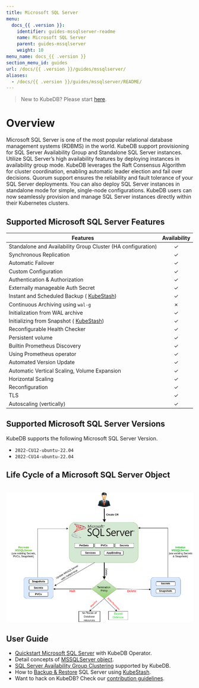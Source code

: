 ```yaml
---
title: Microsoft SQL Server
menu:
  docs_{{ .version }}:
    identifier: guides-mssqlserver-readme
    name: Microsoft SQL Server
    parent: guides-mssqlserver
    weight: 10
menu_name: docs_{{ .version }}
section_menu_id: guides
url: /docs/{{ .version }}/guides/mssqlserver/
aliases:
  - /docs/{{ .version }}/guides/mssqlserver/README/
---
```

> New to KubeDB? Please start [here](/docs/README.md).

# Overview

Microsoft SQL Server is one of the most popular relational database management systems (RDBMS) in the world. KubeDB support provisioning for SQL Server Availability Group and Standalone SQL Server instances. Utilize SQL Server’s high availability features by deploying instances in availability group mode. KubeDB leverages the Raft Consensus Algorithm for cluster coordination, enabling automatic leader election and fail over decisions. Quorum support ensures the reliability and fault tolerance of your SQL Server deployments. You can also deploy SQL Server instances in standalone mode for simple, single-node configurations. KubeDB users can now seamlessly provision and manage SQL Server instances directly within their Kubernetes clusters.

## Supported Microsoft SQL Server Features

| Features                                                             | Availability |
|----------------------------------------------------------------------|:------------:|
| Standalone and Availability Group Cluster (HA configuration)         |   &#10003;   |
| Synchronous Replication                                              |   &#10003;   |
| Automatic Failover                                                   |   &#10003;   |
| Custom Configuration                                                 |   &#10003;   |
| Authentication & Authorization                                       |   &#10003;   |
| Externally manageable Auth Secret                                    |   &#10003;   |
| Instant and Scheduled Backup  ( [KubeStash](https://kubestash.com/)) |   &#10003;   |
| Continuous Archiving using `wal-g`                                   |   &#10007;   |
| Initialization from WAL archive                                      |   &#10003;   |
| Initializing from Snapshot ( [KubeStash](https://kubestash.com/))    |   &#10003;   |
| Reconfigurable Health Checker                                        |   &#10003;   |
| Persistent volume                                                    |   &#10003;   | 
| Builtin Prometheus Discovery                                         |   &#10003;   |
| Using Prometheus operator                                            |   &#10003;   |
| Automated Version Update                                             |  &#10003;    |
| Automatic Vertical Scaling, Volume Expansion                         |   &#10003;   |
| Horizontal Scaling                                                   |   &#10003;   |
| Reconfiguration                                                      |   &#10003;   |
| TLS                                                                  |   &#10003;   |
| Autoscaling (vertically)                                             |   &#10003;   |


## Supported Microsoft SQL Server Versions

KubeDB supports the following Microsoft SQL Server Version.
- `2022-CU12-ubuntu-22.04`
- `2022-CU14-ubuntu-22.04`

## Life Cycle of a Microsoft SQL Server Object

<!---
ref : https://cacoo.com/diagrams/4PxSEzhFdNJRIbIb/0281B
--->

<p align="center">
  <img alt="lifecycle"  src="/docs/guides/mssqlserver/images/mssqlserver-lifecycle.png" >
</p>

## User Guide

- [Quickstart Microsoft SQL Server](/docs/guides/mssqlserver/quickstart/quickstart.md) with KubeDB Operator.
- Detail concepts of [MSSQLServer object](/docs/guides/mssqlserver/concepts/mssqlserver.md).
- [SQL Server Availability Group Clustering](/docs/guides/mssqlserver/clustering/ag_cluster.md) supported by KubeDB.
- How to [Backup & Restore](/docs/guides/mssqlserver/backup/kubestash/overview/index.md) SQL Server using [KubeStash](https://kubestash.com/).
- Want to hack on KubeDB? Check our [contribution guidelines](/docs/CONTRIBUTING.md).